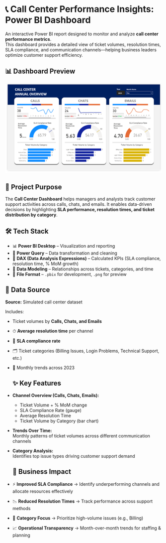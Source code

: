 # 📞 Call Center Performance Insights: Power BI Dashboard
An interactive Power BI report designed to monitor and analyze **call center performance metrics**.  
This dashboard provides a detailed view of ticket volumes, resolution times, SLA compliance, and communication channels—helping business leaders optimize customer support efficiency.  

## 📊 Dashboard Preview
![Call Center Dashboard](https://github.com/Jericho0015/Call-Center-KPI-Operations-Dashboard/blob/main/Report%20Preview/Preview%20of%20Report.PNG)

## 🎯 Project Purpose
The **Call Center Dashboard** helps managers and analysts track customer support activities across calls, chats, and emails. It enables data-driven decisions by highlighting **SLA performance, resolution times, and ticket distribution by category**.  

## 🛠 Tech Stack
- 📊 **Power BI Desktop** – Visualization and reporting  
- 📂 **Power Query** – Data transformation and cleaning  
- 🧠 **DAX (Data Analysis Expressions)** – Calculated KPIs (SLA compliance, resolution time, % MoM growth)  
- 📝 **Data Modeling** – Relationships across tickets, categories, and time  
- 📁 **File Format** – `.pbix` for development, `.png` for preview 

## 📂 Data Source
**Source:** Simulated call center dataset  

Includes:  
- Ticket volumes by **Calls, Chats, and Emails**  
- ⏱ **Average resolution time** per channel  
- 🎯 **SLA compliance rate**  
- 🗂 Ticket categories (Billing Issues, Login Problems, Technical Support, etc.)  
- 📅 Monthly trends across 2023

  ## ✨ Key Features
- **Channel Overview (Calls, Chats, Emails):**
  - Ticket Volume + % MoM change  
  - SLA Compliance Rate (gauge)  
  - Average Resolution Time  
  - Ticket Volume by Category (bar chart)  

- **Trends Over Time:**  
  Monthly patterns of ticket volumes across different communication channels  

- **Category Analysis:**  
  Identifies top issue types driving customer support demand

  ## 🚀 Business Impact
- ⚡ **Improved SLA Compliance** → Identify underperforming channels and allocate resources effectively  
- 📉 **Reduced Resolution Times** → Track performance across support methods  
- 🎯 **Category Focus** → Prioritize high-volume issues (e.g., Billing)  
- 📈 **Operational Transparency** → Month-over-month trends for staffing & planning  

